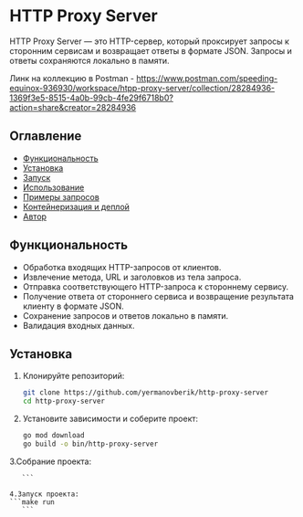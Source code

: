 # HTTP Proxy Server

HTTP Proxy Server — это HTTP-сервер, который проксирует запросы к сторонним сервисам и возвращает ответы в формате JSON. Запросы и ответы сохраняются локально в памяти.

Линк на коллекцию в Postman - https://www.postman.com/speeding-equinox-936930/workspace/htpp-proxy-server/collection/28284936-1369f3e5-8515-4a0b-99cb-4fe29f6718b0?action=share&creator=28284936
## Оглавление

- [Функциональность](#функциональность)
- [Установка](#установка)
- [Запуск](#запуск)
- [Использование](#использование)
- [Примеры запросов](#примеры-запросов)
- [Контейнеризация и деплой](#контейнеризация-и-деплой)
- [Автор](#автор)

## Функциональность

- Обработка входящих HTTP-запросов от клиентов.
- Извлечение метода, URL и заголовков из тела запроса.
- Отправка соответствующего HTTP-запроса к стороннему сервису.
- Получение ответа от стороннего сервиса и возвращение результата клиенту в формате JSON.
- Сохранение запросов и ответов локально в памяти.
- Валидация входных данных.

## Установка

1. Клонируйте репозиторий:

    ```sh
    git clone https://github.com/yermanovberik/http-proxy-server
    cd http-proxy-server
    ```

2. Установите зависимости и соберите проект:

    ```sh
    go mod download
    go build -o bin/http-proxy-server
    ```
3.Собрание проекта:
 ```make build
    ```

4.Запуск проекта:
 ```make run
    ```


